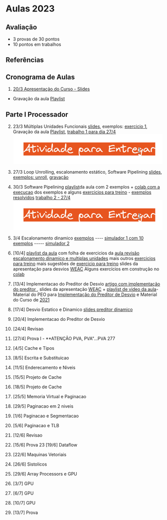 # Aulas 2023

## Avaliação

* 3 provas de 30 pontos
* 10 pontos em trabalhos

## Referências

## Cronograma de Aulas

1.  [20/3 Apresentação do Curso - Slides ](https://docs.google.com/presentation/d/1_LykWtdGVN7RCOvt1C8jXhd5BZuPTYUz1-FzViksB7w/edit?usp=sharing)
   - Gravação da aula [Playlist](https://www.youtube.com/playlist?list=PLcvOyD_LMr6mQZNr2ftwBjFj7vzEQja8L)
## Parte I Processador 
2. 23/3 Múltiplas Unidades Funcionais [slides](https://docs.google.com/presentation/d/14wxD1nXVCHVqidB4S4sbar_OGkiAhkooeNXDyEL-RZ8/edit?usp=sharing), exemplos: [exercicio 1](https://docs.google.com/document/d/1Ib10ajsfOkAV2flKp2jx3ZnB1YXGRCnuYECg1935kz0/edit?usp=sharing), Gravação da aula [Playlist](https://www.youtube.com/playlist?list=PLcvOyD_LMr6l3Tiu82udAXsg6bdaDHR8M), [trabalho 1 para dia 27/4](https://colab.research.google.com/drive/1f4J8N2_tWvKIXZP-BFO9r1FVh3znhOFv?usp=sharing)  ![](https://github.com/arduinoufv/inf620/blob/main/material_complementar/ezgif.com-video-to-gif.gif?raw=true)
3. 27/3 Loop Unrolling, escalonamento estático, Software Pipelining  [slides](https://docs.google.com/presentation/d/14wxD1nXVCHVqidB4S4sbar_OGkiAhkooeNXDyEL-RZ8/edit?usp=sharing), [exemplos: unroll](https://docs.google.com/document/d/1VbJ5KoNpPBL990Hxp9_J4r0wJ1ThuCHeWmGWwinRLhQ/edit?usp=sharing), [gravação](https://www.youtube.com/playlist?list=PLcvOyD_LMr6loAABbzSHQ35MlUlGhbKI3)
4. 30/3 Software Pipelining [playlist](https://www.youtube.com/playlist?list=PLcvOyD_LMr6ljeHukS3E7rTVGS2-qySjc)da aula com 2 exemplos + [colab com a execucao](https://colab.research.google.com/drive/1oeHtya06AMZBuPofLHvckZfkf8Q1DMX1?usp=sharing) dos exemplos e alguns [exercicios para treino](https://docs.google.com/document/d/1iMePpBllLPABsJtC3P1knk6QhF9Mo2XuHR_l24cL4lw/edit?usp=sharing) - [exemplos resolvidos](https://docs.google.com/document/d/1J-BHI6DYczwqqI01_H-GWNVTFY-30ll7dSgDrcagcH0/edit?usp=sharing)  [trabalho 2 - 27/4](https://colab.research.google.com/drive/1AxCoNSCoCkKlF_ZgufGuD0HBy7FAR9Ye?usp=sharing) ![](https://github.com/arduinoufv/inf620/blob/main/material_complementar/ezgif.com-video-to-gif.gif?raw=true)
5. 3/4   Escalonamento dinamico [exemplos](https://docs.google.com/document/d/11Kep0l6_UFheh5b5t3N8kaGj2hApEXlM3LkGB5kCNxM/edit?usp=sharing) ---- [simulador 1 com 10 exemplos](https://arthurmteodoro.github.io/tomasulo-simulator/index) ----- [simulador 2](https://naheel.xyz/tomasulo-sim/)
6. [10/4]   [playlist da aula](https://www.youtube.com/playlist?list=PLcvOyD_LMr6nqQM0_MQ9Jt9FUxkU0XELu) com folha de exercicios da [aula revisão escalonamento dinamico e multiplas unidades](https://docs.google.com/document/d/1S4xz6zUmKN1bZ77NH3JbNzx_O8Y4sMX9dPjFn9ZOfwY/edit?usp=sharing) mais outros [exercicios para treino](https://docs.google.com/document/d/1JEj7AfNjVGiLLP3w6dl_SSQEhomq2xYt8P81Bw6uPvI/edit?usp=sharing) mais sugestões de [exercicio para treino](https://docs.google.com/document/d/1W19ofIvCMIcWTam78DMwOXRO555nKc80cljbKpRJyCk/edit?usp=sharing) slides da apresentação para desvios [WEAC](https://docs.google.com/presentation/d/1NoKyJ3UC34Rj6trYvjSHXAwF48wRzG9937nkRR48AnM/edit?usp=sharing) Alguns exercícios em construção no [colab](https://colab.research.google.com/drive/1dfPUIWJB6WHXB4FSGvIvu7paOGFJ3hdg?usp=sharing)
7. [13/4] Implementacao do Preditor de Desvio [artigo com implementação do preditor ](https://drive.google.com/file/d/1OwYKriZ7ZO-vyjqkrxkEaGVxqul_YnwH/view?usp=sharing), slides da apresentação [WEAC](https://docs.google.com/presentation/d/1NoKyJ3UC34Rj6trYvjSHXAwF48wRzG9937nkRR48AnM/edit?usp=sharing) + [playlist de video da aula](https://www.youtube.com/playlist?list=PLcvOyD_LMr6kY5VOzsPdB5Iqgsh40meuL)- Material do PEO para [Implementação do Preditor de Desvio](https://github.com/arduinoufv/inf450_peo/blob/master/semana/semana2.md#24-implementa%C3%A7ao-de-desvio-dinamico) e Material do Curso de [2021](https://www.youtube.com/playlist?list=PLcvOyD_LMr6kyUihym8cOfDeSV4b4JdqK)

8. [17/4] Desvio Estatico e Dinamico   [slides preditor dinamico](https://docs.google.com/presentation/d/1Fd3ZL187-p5zRFGn-lhfRlMppTzJG_d7Tvhq5uCU2mM/edit?usp=sharing)

9. [20/4] Implementacao do Preditor de Desvio 
10. [24/4] Revisao
11. [27/4] Prova I - **ATENÇÂO PVA, PVA"...PVA 277
12. [4/5]  Cache e Tipos
13. [8/5]  Escrita e Substituicao
14. [11/5] Enderecamento e Niveis 
15. [15/5] Projeto de Cache
16. [18/5] Projeto de Cache
17. [25/5] Memoria Virtual e Paginacao
18. [29/5] Paginacao em 2 niveis
19. [1/6] Paginacao e Segmentacao
20. [5/6] Paginacao e TLB
21. [12/6] Revisao
22. [15/6] Prova
23 [19/6]  Dataflow
24. [22/6] Maquinas Vetoriais
25. [26/6] Sistolicos
26. [29/6] Array Processors e GPU
27. [3/7] GPU
28. [6/7] GPU
29. [10/7] GPU
30. [13/7] Prova
 
